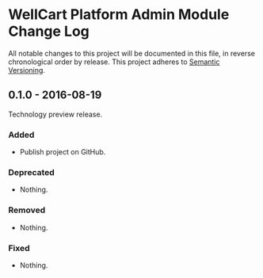 WellCart Platform Admin Module Change Log
=========================================

All notable changes to this project will be documented in this file, in reverse chronological order by release.
This project adheres to [Semantic Versioning](http://semver.org/).


## 0.1.0 - 2016-08-19

Technology preview release.

### Added

- Publish project on GitHub.

### Deprecated

- Nothing.

### Removed

- Nothing.

### Fixed

- Nothing.
